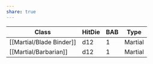 ```yaml
---
share: true
---
```

| Class                    | HitDie | BAB | Type    |
| ------------------------ | ------ | --- | ------- |
| [[Martial/Blade Binder]] | d12    | 1   | Martial |
| [[Martial/Barbarian]]    | d12    | 1   | Martial |


